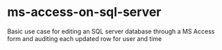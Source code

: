 # ms-access-on-sql-server
Basic use case for editing an SQL server database through a MS Access form and auditing each updated row for user and time
